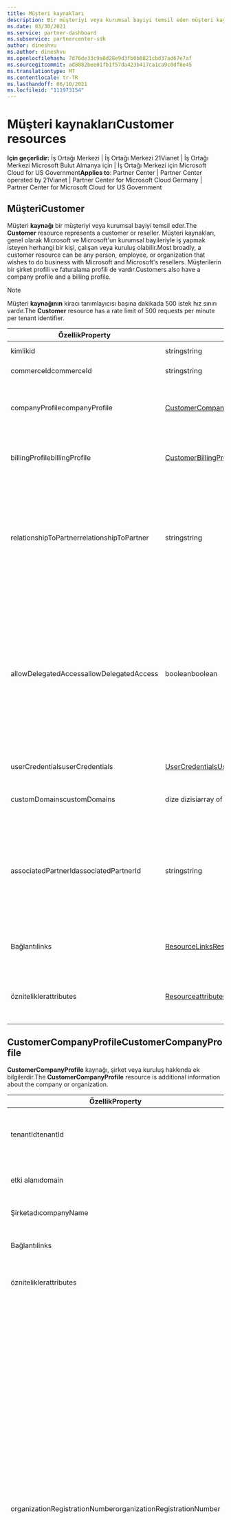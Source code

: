 ```yaml
---
title: Müşteri kaynakları
description: Bir müşteriyi veya kurumsal bayiyi temsil eden müşteri kaynakları.
ms.date: 03/30/2021
ms.service: partner-dashboard
ms.subservice: partnercenter-sdk
author: dineshvu
ms.author: dineshvu
ms.openlocfilehash: 7d76de33c9a0d28e9d3fb0b0821cbd37ad67e7af
ms.sourcegitcommit: ad8082bee01fb1f57da423b417ca1ca9c0df8e45
ms.translationtype: MT
ms.contentlocale: tr-TR
ms.lasthandoff: 06/10/2021
ms.locfileid: "111973154"
---
```

# <a name="customer-resources"></a><span data-ttu-id="36e60-103">Müşteri kaynakları</span><span class="sxs-lookup"><span data-stu-id="36e60-103">Customer resources</span></span>

<span data-ttu-id="36e60-104">**Için geçerlidir:** İş Ortağı Merkezi | İş Ortağı Merkezi 21Vianet | İş Ortağı Merkezi Microsoft Bulut Almanya için | İş Ortağı Merkezi için Microsoft Cloud for US Government</span><span class="sxs-lookup"><span data-stu-id="36e60-104">**Applies to**: Partner Center | Partner Center operated by 21Vianet | Partner Center for Microsoft Cloud Germany | Partner Center for Microsoft Cloud for US Government</span></span>

## <a name="customer"></a><span data-ttu-id="36e60-105">Müşteri</span><span class="sxs-lookup"><span data-stu-id="36e60-105">Customer</span></span>

<span data-ttu-id="36e60-106">Müşteri **kaynağı** bir müşteriyi veya kurumsal bayiyi temsil eder.</span><span class="sxs-lookup"><span data-stu-id="36e60-106">The **Customer** resource represents a customer or reseller.</span></span> <span data-ttu-id="36e60-107">Müşteri kaynakları, genel olarak Microsoft ve Microsoft'un kurumsal bayileriyle iş yapmak isteyen herhangi bir kişi, çalışan veya kuruluş olabilir.</span><span class="sxs-lookup"><span data-stu-id="36e60-107">Most broadly, a customer resource can be any person, employee, or organization that wishes to do business with Microsoft and Microsoft's resellers.</span></span> <span data-ttu-id="36e60-108">Müşterilerin bir şirket profili ve faturalama profili de vardır.</span><span class="sxs-lookup"><span data-stu-id="36e60-108">Customers also have a company profile and a billing profile.</span></span>

>[!NOTE]
><span data-ttu-id="36e60-109">Müşteri **kaynağının** kiracı tanımlayıcısı başına dakikada 500 istek hız sınırı vardır.</span><span class="sxs-lookup"><span data-stu-id="36e60-109">The **Customer** resource has a rate limit of 500 requests per minute per tenant identifier.</span></span>

| <span data-ttu-id="36e60-110">Özellik</span><span class="sxs-lookup"><span data-stu-id="36e60-110">Property</span></span>              | <span data-ttu-id="36e60-111">Tür</span><span class="sxs-lookup"><span data-stu-id="36e60-111">Type</span></span>                                                             | <span data-ttu-id="36e60-112">Açıklama</span><span class="sxs-lookup"><span data-stu-id="36e60-112">Description</span></span>                                                                                                                                  |
|-----------------------|------------------------------------------------------------------|----------------------------------------------------------------------------------------------------------------------------------------------|
| <span data-ttu-id="36e60-113">kimlik</span><span class="sxs-lookup"><span data-stu-id="36e60-113">id</span></span>                    | <span data-ttu-id="36e60-114">string</span><span class="sxs-lookup"><span data-stu-id="36e60-114">string</span></span>                                                           | <span data-ttu-id="36e60-115">Müşteri kimliği.</span><span class="sxs-lookup"><span data-stu-id="36e60-115">The customer ID.</span></span>                                                                                                                             |
| <span data-ttu-id="36e60-116">commerceId</span><span class="sxs-lookup"><span data-stu-id="36e60-116">commerceId</span></span>            | <span data-ttu-id="36e60-117">string</span><span class="sxs-lookup"><span data-stu-id="36e60-117">string</span></span>                                                           | <span data-ttu-id="36e60-118">Ticari kimlik.</span><span class="sxs-lookup"><span data-stu-id="36e60-118">The commerce ID.</span></span>                                                                                                                             |
| <span data-ttu-id="36e60-119">companyProfile</span><span class="sxs-lookup"><span data-stu-id="36e60-119">companyProfile</span></span>        | [<span data-ttu-id="36e60-120">CustomerCompanyProfile</span><span class="sxs-lookup"><span data-stu-id="36e60-120">CustomerCompanyProfile</span></span>](#customercompanyprofile)                | <span data-ttu-id="36e60-121">Şirket veya kuruluş hakkında ek bilgiler.</span><span class="sxs-lookup"><span data-stu-id="36e60-121">Additional information about the company or organization.</span></span>                                                                                    |
| <span data-ttu-id="36e60-122">billingProfile</span><span class="sxs-lookup"><span data-stu-id="36e60-122">billingProfile</span></span>        | [<span data-ttu-id="36e60-123">CustomerBillingProfile</span><span class="sxs-lookup"><span data-stu-id="36e60-123">CustomerBillingProfile</span></span>](#customerbillingprofile)                | <span data-ttu-id="36e60-124">Faturalama için kullanılan ek bilgiler.</span><span class="sxs-lookup"><span data-stu-id="36e60-124">Additional information used for billing.</span></span>                                                                                                     |
| <span data-ttu-id="36e60-125">relationshipToPartner</span><span class="sxs-lookup"><span data-stu-id="36e60-125">relationshipToPartner</span></span> | <span data-ttu-id="36e60-126">string</span><span class="sxs-lookup"><span data-stu-id="36e60-126">string</span></span>                                                           | <span data-ttu-id="36e60-127">İş ortağının bu müşteri için kullandığı lisans programını tanımlar: "none", "reseller", "advisor", "syndication" veya "microsoft \_ support".</span><span class="sxs-lookup"><span data-stu-id="36e60-127">Defines the licensing program that the partner uses for this customer: "none", "reseller", "advisor", "syndication" or "microsoft\_support".</span></span> |
| <span data-ttu-id="36e60-128">allowDelegatedAccess</span><span class="sxs-lookup"><span data-stu-id="36e60-128">allowDelegatedAccess</span></span>  | <span data-ttu-id="36e60-129">boolean</span><span class="sxs-lookup"><span data-stu-id="36e60-129">boolean</span></span>                                                          | <span data-ttu-id="36e60-130">İş ortağına bu müşteri tarafından yönetici ayrıcalıklarının temsilci olarak verilmiş olup olmadığını gösterir.</span><span class="sxs-lookup"><span data-stu-id="36e60-130">Indicates whether the partner has been granted delegated admin privileges by this customer.</span></span> <span data-ttu-id="36e60-131">Bu özellik yalnızca, listeye göre değil, kimliğine göre müşteri almada kullanılabilir.</span><span class="sxs-lookup"><span data-stu-id="36e60-131">This property is only available when getting a customer by ID, not by list.</span></span>                                                         |
| <span data-ttu-id="36e60-132">userCredentials</span><span class="sxs-lookup"><span data-stu-id="36e60-132">userCredentials</span></span>       | [<span data-ttu-id="36e60-133">UserCredentials</span><span class="sxs-lookup"><span data-stu-id="36e60-133">UserCredentials</span></span>](user-resources.md#usercredentials) | <span data-ttu-id="36e60-134">Kullanıcı kimlik bilgileri.</span><span class="sxs-lookup"><span data-stu-id="36e60-134">The user credentials.</span></span>                                                                                                                        |
| <span data-ttu-id="36e60-135">customDomains</span><span class="sxs-lookup"><span data-stu-id="36e60-135">customDomains</span></span>         | <span data-ttu-id="36e60-136">dize dizisi</span><span class="sxs-lookup"><span data-stu-id="36e60-136">array of strings</span></span>                                                 | <span data-ttu-id="36e60-137">Müşterinin özel etki alanlarının listesi.</span><span class="sxs-lookup"><span data-stu-id="36e60-137">List of custom domains of a customer.</span></span>                                                                                                        |
| <span data-ttu-id="36e60-138">associatedPartnerId</span><span class="sxs-lookup"><span data-stu-id="36e60-138">associatedPartnerId</span></span>   | <span data-ttu-id="36e60-139">string</span><span class="sxs-lookup"><span data-stu-id="36e60-139">string</span></span>                                                           | <span data-ttu-id="36e60-140">Bu müşteri hesabıyla ilişkili dolaylı kurumsal bayi.</span><span class="sxs-lookup"><span data-stu-id="36e60-140">The indirect reseller associated to this customer account.</span></span> <span data-ttu-id="36e60-141">Bu değer yalnızca dolaylı CSP iş ortakları tarafından ayarlandırabilirsiniz.</span><span class="sxs-lookup"><span data-stu-id="36e60-141">This value can be set only by indirect CSP partners.</span></span>                              |
| <span data-ttu-id="36e60-142">Bağlantı</span><span class="sxs-lookup"><span data-stu-id="36e60-142">links</span></span>                 | [<span data-ttu-id="36e60-143">ResourceLinks</span><span class="sxs-lookup"><span data-stu-id="36e60-143">ResourceLinks</span></span>](utility-resources.md#resourcelinks)             | <span data-ttu-id="36e60-144">Profil içinde yer alan kaynak bağlantıları.</span><span class="sxs-lookup"><span data-stu-id="36e60-144">The resource links contained within the profile.</span></span>                                                                                             |
| <span data-ttu-id="36e60-145">öznitelikler</span><span class="sxs-lookup"><span data-stu-id="36e60-145">attributes</span></span>            | [<span data-ttu-id="36e60-146">Resourceattributes</span><span class="sxs-lookup"><span data-stu-id="36e60-146">ResourceAttributes</span></span>](utility-resources.md#resourceattributes)   | <span data-ttu-id="36e60-147">Profile karşılık gelen meta veri öznitelikleri.</span><span class="sxs-lookup"><span data-stu-id="36e60-147">The metadata attributes corresponding to the profile.</span></span>                                                                                        |

## <a name="customercompanyprofile"></a><span data-ttu-id="36e60-148">CustomerCompanyProfile</span><span class="sxs-lookup"><span data-stu-id="36e60-148">CustomerCompanyProfile</span></span>

<span data-ttu-id="36e60-149">**CustomerCompanyProfile** kaynağı, şirket veya kuruluş hakkında ek bilgilerdir.</span><span class="sxs-lookup"><span data-stu-id="36e60-149">The **CustomerCompanyProfile** resource is additional information about the company or organization.</span></span>

| <span data-ttu-id="36e60-150">Özellik</span><span class="sxs-lookup"><span data-stu-id="36e60-150">Property</span></span>    | <span data-ttu-id="36e60-151">Tür</span><span class="sxs-lookup"><span data-stu-id="36e60-151">Type</span></span>                                                           | <span data-ttu-id="36e60-152">Açıklama</span><span class="sxs-lookup"><span data-stu-id="36e60-152">Description</span></span>                                                                       |
|-------------|----------------------------------------------------------------|-----------------------------------------------------------------------------------|
| <span data-ttu-id="36e60-153">tenantId</span><span class="sxs-lookup"><span data-stu-id="36e60-153">tenantId</span></span>    | <span data-ttu-id="36e60-154">string</span><span class="sxs-lookup"><span data-stu-id="36e60-154">string</span></span>                                                         | <span data-ttu-id="36e60-155">Müşterinin Azure AD kiracı tanımlayıcısı.</span><span class="sxs-lookup"><span data-stu-id="36e60-155">The customer's tenant identifier for Azure AD.</span></span> <span data-ttu-id="36e60-156">Buna MicrosoftID de denir.</span><span class="sxs-lookup"><span data-stu-id="36e60-156">This is also called a MicrosoftID.</span></span> |
| <span data-ttu-id="36e60-157">etki alanı</span><span class="sxs-lookup"><span data-stu-id="36e60-157">domain</span></span>      | <span data-ttu-id="36e60-158">string</span><span class="sxs-lookup"><span data-stu-id="36e60-158">string</span></span>                                                         | <span data-ttu-id="36e60-159">Müşterinin adı, örneğin contoso.onmicrosoft.com.</span><span class="sxs-lookup"><span data-stu-id="36e60-159">The customer's name, such as contoso.onmicrosoft.com.</span></span>                             |
| <span data-ttu-id="36e60-160">Şirketadı</span><span class="sxs-lookup"><span data-stu-id="36e60-160">companyName</span></span> | <span data-ttu-id="36e60-161">string</span><span class="sxs-lookup"><span data-stu-id="36e60-161">string</span></span>                                                         | <span data-ttu-id="36e60-162">Şirketin veya kuruluşun adı.</span><span class="sxs-lookup"><span data-stu-id="36e60-162">The name of the company or organization.</span></span>                                          |
| <span data-ttu-id="36e60-163">Bağlantı</span><span class="sxs-lookup"><span data-stu-id="36e60-163">links</span></span>       | [<span data-ttu-id="36e60-164">ResourceLinks</span><span class="sxs-lookup"><span data-stu-id="36e60-164">ResourceLinks</span></span>](utility-resources.md#resourcelinks)           | <span data-ttu-id="36e60-165">Profil içinde yer alan kaynak bağlantıları.</span><span class="sxs-lookup"><span data-stu-id="36e60-165">The resource links contained within the profile.</span></span>                                  |
| <span data-ttu-id="36e60-166">öznitelikler</span><span class="sxs-lookup"><span data-stu-id="36e60-166">attributes</span></span>  | [<span data-ttu-id="36e60-167">Resourceattributes</span><span class="sxs-lookup"><span data-stu-id="36e60-167">ResourceAttributes</span></span>](utility-resources.md#resourceattributes) | <span data-ttu-id="36e60-168">Profile karşılık gelen meta veri öznitelikleri.</span><span class="sxs-lookup"><span data-stu-id="36e60-168">The metadata attributes corresponding to the profile.</span></span>                             |
|<span data-ttu-id="36e60-169">organizationRegistrationNumber</span><span class="sxs-lookup"><span data-stu-id="36e60-169">organizationRegistrationNumber</span></span>|<span data-ttu-id="36e60-170">Dize</span><span class="sxs-lookup"><span data-stu-id="36e60-170">String</span></span>|<span data-ttu-id="36e60-171">Müşterinin kuruluş kayıt numarası (belirli ülkelerde INN numarası olarak da adlandırılır).</span><span class="sxs-lookup"><span data-stu-id="36e60-171">The customer’s organization registration number (also referred to as INN number in certain countries).</span></span> <span data-ttu-id="36e60-172">Müşterinin yalnızca şu ülkelerde bulunan şirketi/kuruluşu için gereklidir: Arjantin(AM), Arjantin(AZ), Sonra(BY), Yerşek(HU), GZ), Kyrgyzstan(KG), Arjantin(MD), Rusya(RU), Tajikistan(TJ), Özbekistan(UZ), Yer (UA), Hindistan, Brezilya, Güney Afrika, Afrika Birleşik Devletleri, Birleşik Devletler, Suudi Arabistan, Suudi Arabistan, Hindistan, Vietnam, Myanmar, Hindistan, Güney Sudan ve Brezilya.</span><span class="sxs-lookup"><span data-stu-id="36e60-172">Only required for customer’s company/organization located in the following countries: Armenia(AM), Azerbaijan(AZ), Belarus(BY), Hungary(HU), Kazakhstan(KZ), Kyrgyzstan(KG), Moldova(MD), Russia(RU), Tajikistan(TJ), Uzbekistan(UZ), Ukraine(UA), India, Brazil, South Africa, Poland, United Arab Emirates, Saudi Arabia, Turkey, Thailand, Vietnam, Myanmar, Iraq, South Sudan, and Venezuela.</span></span> <span data-ttu-id="36e60-173">Müşterinin başka ülkelerde bulunan şirketi/kuruluşu için bu belirtilmedi.</span><span class="sxs-lookup"><span data-stu-id="36e60-173">For customer’s company/organization located in other countries, this should not be specified.</span></span>|


## <a name="customerbillingprofile"></a><span data-ttu-id="36e60-174">CustomerBillingProfile</span><span class="sxs-lookup"><span data-stu-id="36e60-174">CustomerBillingProfile</span></span>

<span data-ttu-id="36e60-175">**CustomerBillingProfile** kaynağı, müşteriyi fatura etmek için kullanılan ek bilgilerdir.</span><span class="sxs-lookup"><span data-stu-id="36e60-175">The **CustomerBillingProfile** resource is additional information used to bill the customer.</span></span>

| <span data-ttu-id="36e60-176">Özellik</span><span class="sxs-lookup"><span data-stu-id="36e60-176">Property</span></span>       | <span data-ttu-id="36e60-177">Tür</span><span class="sxs-lookup"><span data-stu-id="36e60-177">Type</span></span>                                                           | <span data-ttu-id="36e60-178">Açıklama</span><span class="sxs-lookup"><span data-stu-id="36e60-178">Description</span></span>                                                                                                                                            |
|----------------|----------------------------------------------------------------|--------------------------------------------------------------------------------------------------------------------------------------------------------|
| <span data-ttu-id="36e60-179">kimlik</span><span class="sxs-lookup"><span data-stu-id="36e60-179">id</span></span>             | <span data-ttu-id="36e60-180">string</span><span class="sxs-lookup"><span data-stu-id="36e60-180">string</span></span>                                                         | <span data-ttu-id="36e60-181">Profil tanımlayıcısı.</span><span class="sxs-lookup"><span data-stu-id="36e60-181">The profile identifier.</span></span>                                                                                                                                |
| <span data-ttu-id="36e60-182">firstName</span><span class="sxs-lookup"><span data-stu-id="36e60-182">firstName</span></span>      | <span data-ttu-id="36e60-183">string</span><span class="sxs-lookup"><span data-stu-id="36e60-183">string</span></span>                                                         | <span data-ttu-id="36e60-184">Müşterinin şirketinde faturalama ilgili kişisi adı.</span><span class="sxs-lookup"><span data-stu-id="36e60-184">The first name of the billing contact at the customer's company.</span></span> <span data-ttu-id="36e60-185">Bu, faturaların ve diğer faturalama iletişimini yönlendirecek kişidir.</span><span class="sxs-lookup"><span data-stu-id="36e60-185">This is the person that invoices and other billing communication will be directed to.</span></span> |
| <span data-ttu-id="36e60-186">lastName</span><span class="sxs-lookup"><span data-stu-id="36e60-186">lastName</span></span>       | <span data-ttu-id="36e60-187">string</span><span class="sxs-lookup"><span data-stu-id="36e60-187">string</span></span>                                                         | <span data-ttu-id="36e60-188">Faturalama ilgili kişinin soyadı.</span><span class="sxs-lookup"><span data-stu-id="36e60-188">The last name of the billing contact.</span></span>                                                                                                                  |
| <span data-ttu-id="36e60-189">e-posta</span><span class="sxs-lookup"><span data-stu-id="36e60-189">email</span></span>          | <span data-ttu-id="36e60-190">string</span><span class="sxs-lookup"><span data-stu-id="36e60-190">string</span></span>                                                         | <span data-ttu-id="36e60-191">Faturalama ilgili kişinin e-posta adresi</span><span class="sxs-lookup"><span data-stu-id="36e60-191">The billing contact's email address</span></span>                                                                                                                    |
| <span data-ttu-id="36e60-192">kültür</span><span class="sxs-lookup"><span data-stu-id="36e60-192">culture</span></span>        | <span data-ttu-id="36e60-193">string</span><span class="sxs-lookup"><span data-stu-id="36e60-193">string</span></span>                                                         | <span data-ttu-id="36e60-194">İletişim ve para birimi için tercih edilen kültür (örneğin, "en-us").</span><span class="sxs-lookup"><span data-stu-id="36e60-194">Their preferred culture for communication and currency, such as "en-us".</span></span>                                                                               |
| <span data-ttu-id="36e60-195">language</span><span class="sxs-lookup"><span data-stu-id="36e60-195">language</span></span>       | <span data-ttu-id="36e60-196">string</span><span class="sxs-lookup"><span data-stu-id="36e60-196">string</span></span>                                                         | <span data-ttu-id="36e60-197">İletişim için tercih edilen dil.</span><span class="sxs-lookup"><span data-stu-id="36e60-197">Their preferred language for communication.</span></span>                                                                                                            |
| <span data-ttu-id="36e60-198">Şirketadı</span><span class="sxs-lookup"><span data-stu-id="36e60-198">companyName</span></span>    | <span data-ttu-id="36e60-199">string</span><span class="sxs-lookup"><span data-stu-id="36e60-199">string</span></span>                                                         | <span data-ttu-id="36e60-200">Şirketin veya kuruluşun adı.</span><span class="sxs-lookup"><span data-stu-id="36e60-200">The name of the company or organization.</span></span>                                                                                                               |
| <span data-ttu-id="36e60-201">defaultAddress</span><span class="sxs-lookup"><span data-stu-id="36e60-201">defaultAddress</span></span> | [<span data-ttu-id="36e60-202">Adres</span><span class="sxs-lookup"><span data-stu-id="36e60-202">Address</span></span>](utility-resources.md#address)                       | <span data-ttu-id="36e60-203">Faturanın gönderildiği adres, faturalama ilgili kişisi burada çalışır.</span><span class="sxs-lookup"><span data-stu-id="36e60-203">The address that bills are sent to, where the billing contact works.</span></span>                                                                                   |
| <span data-ttu-id="36e60-204">Bağlantı</span><span class="sxs-lookup"><span data-stu-id="36e60-204">links</span></span>          | [<span data-ttu-id="36e60-205">ResourceLinks</span><span class="sxs-lookup"><span data-stu-id="36e60-205">ResourceLinks</span></span>](utility-resources.md#resourcelinks)           | <span data-ttu-id="36e60-206">Profil içinde yer alan kaynak bağlantıları.</span><span class="sxs-lookup"><span data-stu-id="36e60-206">The resource links contained within the profile.</span></span>                                                                                                       |
| <span data-ttu-id="36e60-207">öznitelikler</span><span class="sxs-lookup"><span data-stu-id="36e60-207">attributes</span></span>     | [<span data-ttu-id="36e60-208">Resourceattributes</span><span class="sxs-lookup"><span data-stu-id="36e60-208">ResourceAttributes</span></span>](utility-resources.md#resourceattributes) | <span data-ttu-id="36e60-209">Profile karşılık gelen meta veri öznitelikleri.</span><span class="sxs-lookup"><span data-stu-id="36e60-209">The metadata attributes corresponding to the profile.</span></span>                                                                                                  |

## <a name="customerrelationshiprequest"></a><span data-ttu-id="36e60-210">CustomerRelationshipRequest</span><span class="sxs-lookup"><span data-stu-id="36e60-210">CustomerRelationshipRequest</span></span>

<span data-ttu-id="36e60-211">**CustomerRelationshipRequest** kaynağı, müşteri tarafından iş ortağıyla kurumsal bayi ilişkisi kurmak için kullanılan URL'yi içerir.</span><span class="sxs-lookup"><span data-stu-id="36e60-211">The **CustomerRelationshipRequest** resource contains the URL used by the customer to establish a reseller relationship with a partner.</span></span>

| <span data-ttu-id="36e60-212">Özellik</span><span class="sxs-lookup"><span data-stu-id="36e60-212">Property</span></span>   | <span data-ttu-id="36e60-213">Tür</span><span class="sxs-lookup"><span data-stu-id="36e60-213">Type</span></span>                                                           | <span data-ttu-id="36e60-214">Açıklama</span><span class="sxs-lookup"><span data-stu-id="36e60-214">Description</span></span>                                                              |
|------------|----------------------------------------------------------------|--------------------------------------------------------------------------|
| <span data-ttu-id="36e60-215">url</span><span class="sxs-lookup"><span data-stu-id="36e60-215">url</span></span>        | <span data-ttu-id="36e60-216">string</span><span class="sxs-lookup"><span data-stu-id="36e60-216">string</span></span>                                                         | <span data-ttu-id="36e60-217">Müşteri tarafından iş ortağıyla ilişki kurmak için kullanılan URL.</span><span class="sxs-lookup"><span data-stu-id="36e60-217">The URL used by the customer to establish a relationship with a partner.</span></span> |
| <span data-ttu-id="36e60-218">öznitelikler</span><span class="sxs-lookup"><span data-stu-id="36e60-218">attributes</span></span> | [<span data-ttu-id="36e60-219">Resourceattributes</span><span class="sxs-lookup"><span data-stu-id="36e60-219">ResourceAttributes</span></span>](utility-resources.md#resourceattributes) | <span data-ttu-id="36e60-220">İlişki isteğine karşılık gelen meta veri öznitelikleri.</span><span class="sxs-lookup"><span data-stu-id="36e60-220">The metadata attributes corresponding to the relationship request.</span></span>       |